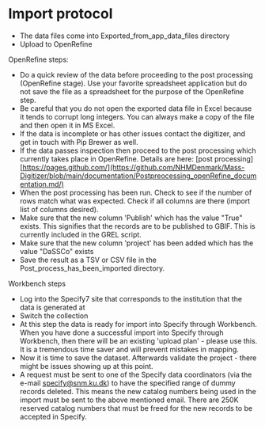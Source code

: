 # Import protocol

- The data files come into Exported_from_app_data_files directory
- Upload to OpenRefine 

OpenRefine steps: 
- Do a quick review of the data before proceeding to the post processing (OpenRefine stage). Use your favorite spreadsheet application but do not save the file as a spreadsheet for the purpose of the OpenRefine step.
- Be careful that you do not open the exported data file in Excel because it tends to corrupt long integers. You can always make a copy of the file and then open it in MS Excel.
- If the data is incomplete or has other issues contact the digitizer, and get in touch with Pip Brewer as well.
- If the data passes inspection then proceed to the post processing which currently takes place in OpenRefine. Details are here: [post processing][https://pages.github.com/](https://github.com/NHMDenmark/Mass-Digitizer/blob/main/documentation/Postpreocessing_openRefine_documentation.md/)
- When the post processing has been run. Check to see if the number of rows match what was expected. Check if all columns are there (import list of columns desired).   
- Make sure that the new column 'Publish' which has the value "True" exists. This signifies that the records are to be published to GBIF. This is currently included in the GREL script.
- Make sure that the new column 'project' has been added which has the value "DaSSCo" exists
- Save the result as a TSV or CSV file in the Post_process_has_been_imported directory.

Workbench steps
- Log into the Specify7 site that corresponds to the institution that the data is generated at 
- Switch the collection 
- At this step the data is ready for import into Specify through Workbench.
When you have done a successful import into Specify through Workbench, then there will be an existing 'upload plan' - please use this. It is a tremendous time saver and will prevent mistakes in mapping.
- Now it is time to save the dataset. Afterwards validate the project - there might be issues showing up at this point.  
- A request must be sent to one of the Specify data coordinators (via the e-mail specify@snm.ku.dk) to have the specified range of dummy records deleted. This means the new catalog numbers being used in the import must be sent to the above mentioned email. There are 250K reserved catalog numbers that must be freed for the new records to be accepted in Specify.




